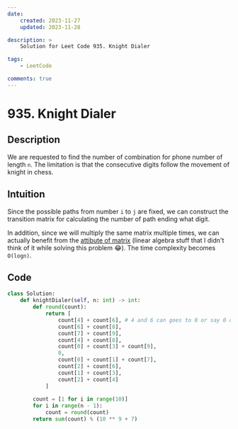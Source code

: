 ```yaml
---
date:
    created: 2023-11-27
    updated: 2023-11-28

description: >
    Solution for Leet Code 935. Knight Dialer

tags:
    - LeetCode

comments: true
---
```

# 935. Knight Dialer

## Description

We are requested to find the number of combination for phone number of length `n`. The limitation is that the consecutive digits follow the movement of knight in chess.

## Intuition

Since the possible paths from number `i` to `j` are fixed, we can construct the transition matrix for calculating the number of path ending what digit.

In addition, since we will multiply the same matrix multiple times, we can actually benefit from the [attibute of matrix](https://leetcode.com/problems/knight-dialer/solutions/189252/o-logn/?envType=daily-question&envId=2023-11-27) (linear algebra stuff that I didn't think of it while solving this problem 😂). The time complexity becomes `O(logn)`.

## Code

```python
class Solution:
    def knightDialer(self, n: int) -> int:
        def round(count):
            return [
                count[4] + count[6], # 4 and 6 can goes to 0 or say 0 came from 4 or 6
                count[6] + count[8],
                count[7] + count[9],
                count[4] + count[8],
                count[0] + count[3] + count[9],
                0,
                count[0] + count[1] + count[7],
                count[2] + count[6],
                count[1] + count[3],
                count[2] + count[4]
            ]
        
        count = [1 for i in range(10)]
        for i in range(n - 1):
            count = round(count)
        return sum(count) % (10 ** 9 + 7)
```